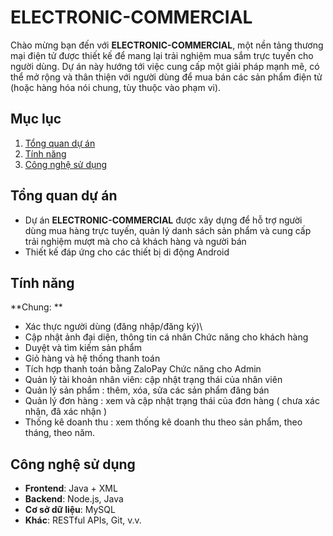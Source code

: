 # ELECTRONIC-COMMERCIAL

Chào mừng bạn đến với **ELECTRONIC-COMMERCIAL**, một nền tảng thương mại điện tử được thiết kế để mang lại trải nghiệm mua sắm trực tuyến cho người dùng. Dự án này hướng tới việc cung cấp một giải pháp mạnh mẽ, có thể mở rộng và thân thiện với người dùng để mua bán các sản phẩm điện tử (hoặc hàng hóa nói chung, tùy thuộc vào phạm vi).

## Mục lục
1. [Tổng quan dự án](#tổng-quan-dự-án)
2. [Tính năng](#tính-năng)
3. [Công nghệ sử dụng](#công-nghệ-sử-dụng)

## Tổng quan dự án
- Dự án **ELECTRONIC-COMMERCIAL** được xây dựng để hỗ trợ người dùng mua hàng trực tuyến, quản lý danh sách sản phẩm và cung cấp trải nghiệm mượt mà cho cả khách hàng và người bán
- Thiết kế đáp ứng cho các thiết bị di động Android 

## Tính năng
**Chung: **
- Xác thực người dùng (đăng nhập/đăng ký)\
- Cập nhật ảnh đại diện, thông tin cá nhân
Chức năng cho khách hàng
- Duyệt và tìm kiếm sản phẩm
- Giỏ hàng và hệ thống thanh toán
- Tích hợp thanh toán bằng ZaloPay
Chức năng cho Admin
- Quản lý tài khoản nhân viên: cập nhật trạng thái của nhân viên
- Quản lý sản phẩm : thêm, xóa, sửa các sản phẩm đăng bán
- Quản lý đơn hàng : xem và cập nhật trạng thái của đơn hàng ( chưa xác nhận, đã xác nhận )
- Thống kê doanh thu : xem thống kê doanh thu theo sản phẩm, theo tháng, theo năm.


## Công nghệ sử dụng
- **Frontend**: Java + XML
- **Backend**: Node.js, Java
- **Cơ sở dữ liệu**: MySQL
- **Khác**: RESTful APIs, Git, v.v.
